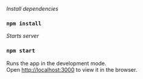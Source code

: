 _Install dependencies_

### `npm install`

_Starts server_

### `npm start`

Runs the app in the development mode.\
Open [http://localhost:3000](http://localhost:3000) to view it in the browser.
